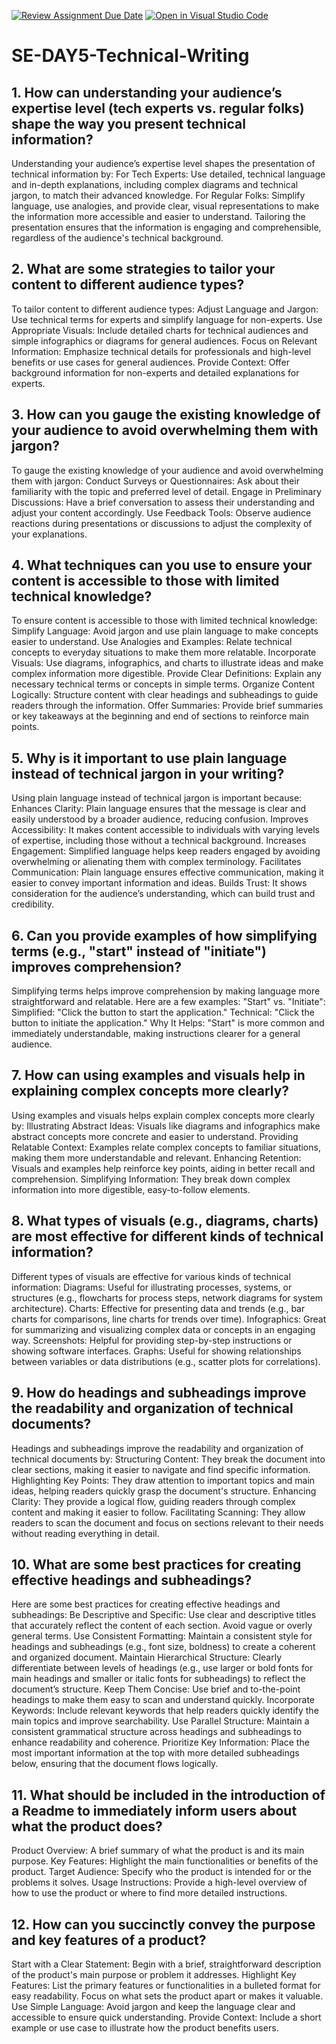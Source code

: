 [![Review Assignment Due Date](https://classroom.github.com/assets/deadline-readme-button-22041afd0340ce965d47ae6ef1cefeee28c7c493a6346c4f15d667ab976d596c.svg)](https://classroom.github.com/a/zsAR-pyY)
[![Open in Visual Studio Code](https://classroom.github.com/assets/open-in-vscode-2e0aaae1b6195c2367325f4f02e2d04e9abb55f0b24a779b69b11b9e10269abc.svg)](https://classroom.github.com/online_ide?assignment_repo_id=15984797&assignment_repo_type=AssignmentRepo)
# SE-DAY5-Technical-Writing
## 1. How can understanding your audience’s expertise level (tech experts vs. regular folks) shape the way you present technical information?
Understanding your audience’s expertise level shapes the presentation of technical information by:
For Tech Experts: Use detailed, technical language and in-depth explanations, including complex diagrams and technical jargon, to match their advanced knowledge.
For Regular Folks: Simplify language, use analogies, and provide clear, visual representations to make the information more accessible and easier to understand.
Tailoring the presentation ensures that the information is engaging and comprehensible, regardless of the audience's technical background.
## 2. What are some strategies to tailor your content to different audience types?
To tailor content to different audience types:
Adjust Language and Jargon: Use technical terms for experts and simplify language for non-experts.
Use Appropriate Visuals: Include detailed charts for technical audiences and simple infographics or diagrams for general audiences.
Focus on Relevant Information: Emphasize technical details for professionals and high-level benefits or use cases for general audiences.
Provide Context: Offer background information for non-experts and detailed explanations for experts.
## 3. How can you gauge the existing knowledge of your audience to avoid overwhelming them with jargon?
To gauge the existing knowledge of your audience and avoid overwhelming them with jargon:
Conduct Surveys or Questionnaires: Ask about their familiarity with the topic and preferred level of detail.
Engage in Preliminary Discussions: Have a brief conversation to assess their understanding and adjust your content accordingly.
Use Feedback Tools: Observe audience reactions during presentations or discussions to adjust the complexity of your explanations.
## 4. What techniques can you use to ensure your content is accessible to those with limited technical knowledge?
To ensure content is accessible to those with limited technical knowledge:
Simplify Language: Avoid jargon and use plain language to make concepts easier to understand.
Use Analogies and Examples: Relate technical concepts to everyday situations to make them more relatable.
Incorporate Visuals: Use diagrams, infographics, and charts to illustrate ideas and make complex information more digestible.
Provide Clear Definitions: Explain any necessary technical terms or concepts in simple terms.
Organize Content Logically: Structure content with clear headings and subheadings to guide readers through the information.
Offer Summaries: Provide brief summaries or key takeaways at the beginning and end of sections to reinforce main points.
## 5. Why is it important to use plain language instead of technical jargon in your writing?
Using plain language instead of technical jargon is important because:
Enhances Clarity: Plain language ensures that the message is clear and easily understood by a broader audience, reducing confusion.
Improves Accessibility: It makes content accessible to individuals with varying levels of expertise, including those without a technical background.
Increases Engagement: Simplified language helps keep readers engaged by avoiding overwhelming or alienating them with complex terminology.
Facilitates Communication: Plain language ensures effective communication, making it easier to convey important information and ideas.
Builds Trust: It shows consideration for the audience’s understanding, which can build trust and credibility.
## 6. Can you provide examples of how simplifying terms (e.g., "start" instead of "initiate") improves comprehension?
Simplifying terms helps improve comprehension by making language more straightforward and relatable. Here are a few examples:
"Start" vs. "Initiate":
Simplified: "Click the button to start the application."
Technical: "Click the button to initiate the application."
Why It Helps: "Start" is more common and immediately understandable, making instructions clearer for a general audience.
## 7. How can using examples and visuals help in explaining complex concepts more clearly?
Using examples and visuals helps explain complex concepts more clearly by:
Illustrating Abstract Ideas: Visuals like diagrams and infographics make abstract concepts more concrete and easier to understand.
Providing Relatable Context: Examples relate complex concepts to familiar situations, making them more understandable and relevant.
Enhancing Retention: Visuals and examples help reinforce key points, aiding in better recall and comprehension.
Simplifying Information: They break down complex information into more digestible, easy-to-follow elements.
## 8. What types of visuals (e.g., diagrams, charts) are most effective for different kinds of technical information?
Different types of visuals are effective for various kinds of technical information:
Diagrams: Useful for illustrating processes, systems, or structures (e.g., flowcharts for process steps, network diagrams for system architecture).
Charts: Effective for presenting data and trends (e.g., bar charts for comparisons, line charts for trends over time).
Infographics: Great for summarizing and visualizing complex data or concepts in an engaging way.
Screenshots: Helpful for providing step-by-step instructions or showing software interfaces.
Graphs: Useful for showing relationships between variables or data distributions (e.g., scatter plots for correlations).
## 9. How do headings and subheadings improve the readability and organization of technical documents?
Headings and subheadings improve the readability and organization of technical documents by:
Structuring Content: They break the document into clear sections, making it easier to navigate and find specific information.
Highlighting Key Points: They draw attention to important topics and main ideas, helping readers quickly grasp the document's structure.
Enhancing Clarity: They provide a logical flow, guiding readers through complex content and making it easier to follow.
Facilitating Scanning: They allow readers to scan the document and focus on sections relevant to their needs without reading everything in detail.
## 10. What are some best practices for creating effective headings and subheadings?
Here are some best practices for creating effective headings and subheadings:
Be Descriptive and Specific: Use clear and descriptive titles that accurately reflect the content of each section. Avoid vague or overly general terms.
Use Consistent Formatting: Maintain a consistent style for headings and subheadings (e.g., font size, boldness) to create a coherent and organized document.
Maintain Hierarchical Structure: Clearly differentiate between levels of headings (e.g., use larger or bold fonts for main headings and smaller or italic fonts for subheadings) to reflect the document’s structure.
Keep Them Concise: Use brief and to-the-point headings to make them easy to scan and understand quickly.
Incorporate Keywords: Include relevant keywords that help readers quickly identify the main topics and improve searchability.
Use Parallel Structure: Maintain a consistent grammatical structure across headings and subheadings to enhance readability and coherence.
Prioritize Key Information: Place the most important information at the top with more detailed subheadings below, ensuring that the document flows logically.
## 11. What should be included in the introduction of a Readme to immediately inform users about what the product does?
Product Overview: A brief summary of what the product is and its main purpose.
Key Features: Highlight the main functionalities or benefits of the product.
Target Audience: Specify who the product is intended for or the problems it solves.
Usage Instructions: Provide a high-level overview of how to use the product or where to find more detailed instructions.
## 12. How can you succinctly convey the purpose and key features of a product?
Start with a Clear Statement: Begin with a brief, straightforward description of the product's main purpose or problem it addresses.
Highlight Key Features: List the primary features or functionalities in a bulleted format for easy readability. Focus on what sets the product apart or makes it valuable.
Use Simple Language: Avoid jargon and keep the language clear and accessible to ensure quick understanding.
Provide Context: Include a short example or use case to illustrate how the product benefits users.
